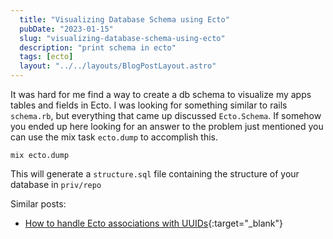 ```yaml
---
  title: "Visualizing Database Schema using Ecto"
  pubDate: "2023-01-15"
  slug: "visualizing-database-schema-using-ecto"
  description: "print schema in ecto"
  tags: [ecto]
  layout: "../../layouts/BlogPostLayout.astro"
---
```


It was hard for me find a way to create a db schema to visualize my apps tables and fields in Ecto. I was looking for something similar to rails `schema.rb`, but everything that came up discussed `Ecto.Schema`. If somehow you ended up here looking for an answer to the problem just mentioned you can use the mix task `ecto.dump` to accomplish this.

```
mix ecto.dump
```

This will generate a `structure.sql` file containing the structure of your database in `priv/repo`

Similar posts:
- [How to handle Ecto associations with UUIDs](https://devdecks.io/2023-ecto-associations-with-uuids){:target="_blank"}
